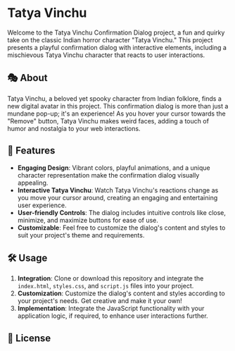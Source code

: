 # Tatya Vinchu

Welcome to the Tatya Vinchu Confirmation Dialog project, a fun and quirky take on the classic Indian horror character "Tatya Vinchu." This project presents a playful confirmation dialog with interactive elements, including a mischievous Tatya Vinchu character that reacts to user interactions.

## 🎭 About

Tatya Vinchu, a beloved yet spooky character from Indian folklore, finds a new digital avatar in this project. This confirmation dialog is more than just a mundane pop-up; it's an experience! As you hover your cursor towards the "Remove" button, Tatya Vinchu makes weird faces, adding a touch of humor and nostalgia to your web interactions.

## 🚀 Features

- **Engaging Design**: Vibrant colors, playful animations, and a unique character representation make the confirmation dialog visually appealing.
- **Interactive Tatya Vinchu**: Watch Tatya Vinchu's reactions change as you move your cursor around, creating an engaging and entertaining user experience.
- **User-friendly Controls**: The dialog includes intuitive controls like close, minimize, and maximize buttons for ease of use.
- **Customizable**: Feel free to customize the dialog's content and styles to suit your project's theme and requirements.

## 🛠️ Usage

1. **Integration**: Clone or download this repository and integrate the `index.html`, `styles.css`, and `script.js` files into your project.
2. **Customization**: Customize the dialog's content and styles according to your project's needs. Get creative and make it your own!
3. **Implementation**: Integrate the JavaScript functionality with your application logic, if required, to enhance user interactions further.


## 📜 License


